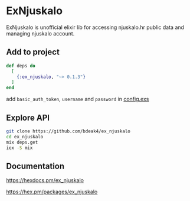 # ExNjuskalo

ExNjuskalo is unofficial elixir lib for accessing njuskalo.hr public data and managing njuskalo account.

## Add to project

```elixir
def deps do
  [
    {:ex_njuskalo, "~> 0.1.3"}
  ]
end
```

add `basic_auth_token`, `username` and `password` in [config.exs](https://github.com/bdeak4/ex_njuskalo/blob/master/config/config.exs)

## Explore API

```sh
git clone https://github.com/bdeak4/ex_njuskalo
cd ex_njuskalo
mix deps.get
iex -S mix
```

## Documentation

<https://hexdocs.pm/ex_njuskalo>

<https://hex.pm/packages/ex_njuskalo>
